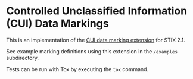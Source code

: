 # Controlled Unclassified Information (CUI) Data Markings

This is an implementation of the
[CUI data marking extension](https://github.com/oasis-open/cti-stix-common-objects/blob/main/extension-definition-specifications/cui-data-markings/STIX-2.1-CUI-marking.adoc) for STIX 2.1.

See example marking definitions using this extension in the `/examples` subdirectory.

Tests can be run with Tox by executing the `tox` command.
